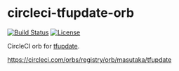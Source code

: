 # circleci-tfupdate-orb

[![Build Status](https://img.shields.io/circleci/project/github/masutaka/circleci-tfupdate-orb/master.svg?logo=circieci&style=flat-square)][circleci]
[![License](https://img.shields.io/github/license/masutaka/circleci-tfupdate-orb.svg?style=flat-square)][license]

[circleci]: https://circleci.com/gh/masutaka/circleci-tfupdate-orb
[license]: https://github.com/masutaka/circleci-tfupdate-orb/blob/master/LICENSE.txt

CircleCI orb for [tfupdate](https://github.com/minamijoyo/tfupdate).

https://circleci.com/orbs/registry/orb/masutaka/tfupdate
